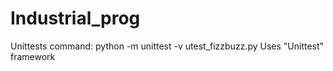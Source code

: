 # Industrial_prog
Unittests command:
    python -m unittest -v utest_fizzbuzz.py
Uses "Unittest" framework
